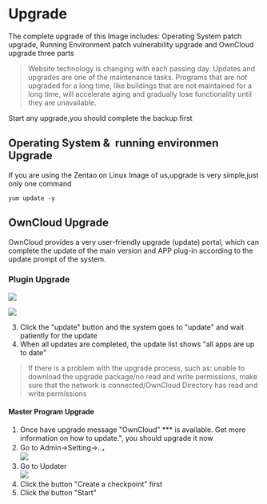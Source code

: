 # Upgrade

The complete upgrade of this Image includes: Operating System patch upgrade, Running Environment patch vulnerability upgrade and OwnCloud upgrade three parts

> Website technology is changing with each passing day. Updates and upgrades are one of the maintenance tasks. Programs that are not upgraded for a long time, like buildings that are not maintained for a long time, will accelerate aging and gradually lose functionality until they are unavailable.


Start any upgrade,you should complete the backup first

<a name="88cf1437"></a>
## Operating System &  running environmen Upgrade

If you are using the Zentao on Linux Image of us,upgrade is very simple,just only one command
```shell
yum update -y
```

<a name="18a6c2f4"></a>
## OwnCloud Upgrade

OwnCloud provides a very user-friendly upgrade (update) portal, which can complete the update of the main version and APP plug-in according to the update prompt of the system.

<a name="VJtUG"></a>
### Plugin Upgrade


![](http://libs.websoft9.com/Websoft9/DocsPicture/zh/owncloud/owncloud-updatenotify-websoft9.png#align=left&display=inline&height=336&originHeight=336&originWidth=960&status=done&width=960)


![](http://libs.websoft9.com/Websoft9/DocsPicture/zh/owncloud/owncloud-updatelist-websoft9.png#align=left&display=inline&height=522&originHeight=522&originWidth=960&status=done&width=960)

3. Click the "update" button and the system goes to "update" and wait patiently for the update
4. When all updates are completed, the update list shows "all apps are up to date"

> If there is a problem with the upgrade process, such as: unable to download the upgrade package/no read and write permissions, make sure that the network is connected/OwnCloud Directory has read and write permissions


<a name="17e37f04"></a>
#### Master Program Upgrade

1. Once have upgrade message "OwnCloud" *** is available. Get more information on how to update.", you should upgrade it now
1. Go to Admin->Setting->..，<br />
![](http://libs.websoft9.com/Websoft9/DocsPicture/zh/owncloud/owncloud-openupdater-websoft9.png#align=left&display=inline&height=678&originHeight=678&originWidth=960&status=done&width=960)
1. Go to Updater<br />
![](http://libs.websoft9.com/Websoft9/DocsPicture/zh/owncloud/owncloud-updater-websoft9.png#align=left&display=inline&height=678&originHeight=678&originWidth=960&status=done&width=960)
1. Click the button "Create a checkpoint" first
1. Click the button "Start"
